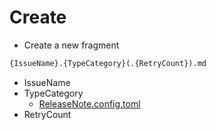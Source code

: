 # Create

- Create a new fragment

``` txt
{IssueName}.{TypeCategory}(.{RetryCount}).md
```

- IssueName
- TypeCategory
  - [ReleaseNote.config.toml](../setup/config.md#releasenotetype)
- RetryCount